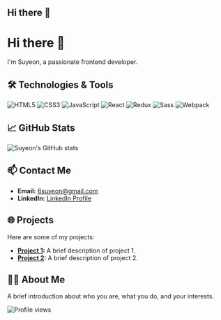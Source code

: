 ## Hi there 👋

<!--
**yeoniii20/yeoniii20** is a ✨ _special_ ✨ repository because its `README.md` (this file) appears on your GitHub profile.

Here are some ideas to get you started:

- 🔭 I’m currently working on ...
- 🌱 I’m currently learning ...
- 👯 I’m looking to collaborate on ...
- 🤔 I’m looking for help with ...
- 💬 Ask me about ...
- 📫 How to reach me: ...
- 😄 Pronouns: ...
- ⚡ Fun fact: ...
-->

# Hi there 👋

I'm Suyeon, a passionate frontend developer.

## 🛠️ Technologies & Tools
![HTML5](https://img.shields.io/badge/html5-E34F26?style=for-the-badge&logo=html5&logoColor=white)
![CSS3](https://img.shields.io/badge/css3-1572B6?style=for-the-badge&logo=css3&logoColor=white)
![JavaScript](https://img.shields.io/badge/javascript-F7DF1E?style=for-the-badge&logo=javascript&logoColor=black)
![React](https://img.shields.io/badge/react-61DAFB?style=for-the-badge&logo=react&logoColor=black)
![Redux](https://img.shields.io/badge/redux-764ABC?style=for-the-badge&logo=redux&logoColor=white)
![Sass](https://img.shields.io/badge/sass-CC6699?style=for-the-badge&logo=sass&logoColor=white)
![Webpack](https://img.shields.io/badge/webpack-8DD6F9?style=for-the-badge&logo=webpack&logoColor=black)

## 📈 GitHub Stats
![Suyeon's GitHub stats](https://github-readme-stats.vercel.app/api?username=6suyeon&show_icons=true&theme=radical)

## 📫 Contact Me
- **Email:** [6suyeon@gmail.com](mailto:6suyeon@gmail.com)
- **LinkedIn:** [LinkedIn Profile](https://www.linkedin.com/in/your-profile)

## 🌐 Projects
Here are some of my projects:

- **[Project 1](https://github.com/6suyeon/project1):** A brief description of project 1.
- **[Project 2](https://github.com/6suyeon/project2):** A brief description of project 2.

## 👨‍💻 About Me
A brief introduction about who you are, what you do, and your interests.

![Profile views](https://gpvc.arturio.dev/6suyeon)
